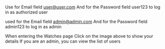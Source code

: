 Use for Email field user@user.com
And for the Password field user123 to log in as authorized user

used for the Email field admin@admin.com
And for the Password field admin123 to log in as admin

When entering the Watches page
Click on the image above to show your details 
If you are an admin, you can view the list of users